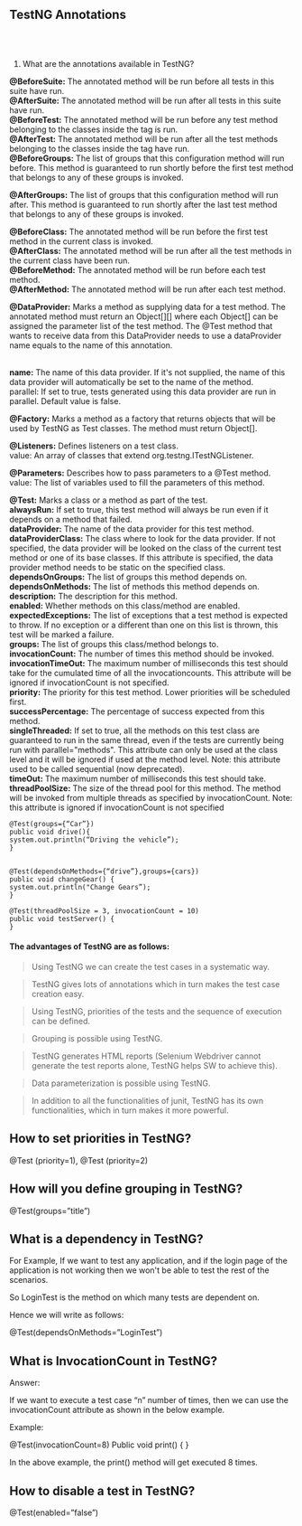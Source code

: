 
## TestNG Annotations
<br><br>

1. What are the annotations available in TestNG?


**@BeforeSuite:** 	The annotated method will be run before all tests in this suite have run.<br>
**@AfterSuite:** 	The annotated method will be run after all tests in this suite have run.<br>
**@BeforeTest:** 	The annotated method will be run before any test method belonging to the classes inside the <test> tag is run.<br>
**@AfterTest:** 	The annotated method will be run after all the test methods belonging to the classes inside the <test> tag have run.<br>
**@BeforeGroups:** 	The list of groups that this configuration method will run before. This method is guaranteed to run shortly before the first test method that belongs to any of these groups is invoked.<br>

**@AfterGroups:** 	The list of groups that this configuration method will run after. This method is guaranteed to run shortly after the last test method that belongs to any of these groups is invoked.<br>

**@BeforeClass:** 	The annotated method will be run before the first test method in the current class is invoked.<br>
**@AfterClass:** 	The annotated method will be run after all the test methods in the current class have been run.<br>
**@BeforeMethod:** 	The annotated method will be run before each test method.<br>
**@AfterMethod:** 	The annotated method will be run after each test method.<br>



**@DataProvider:** Marks a method as supplying data for a test method. The annotated method must return an Object[][] where each Object[] can be assigned the parameter list of the test method. The @Test method that wants to receive data from this DataProvider needs to use a dataProvider name equals to the name of this annotation.<br><br>


**name:**			The name of this data provider. If it's not supplied, the name of this data provider will automatically be set to the name of the method.<br>
parallel:		If set to true, tests generated using this data provider are run in parallel. Default value is false.<br>


**@Factory:**		Marks a method as a factory that returns objects that will be used by TestNG as Test classes. The method must return Object[]. <br>


**@Listeners:** 	Defines listeners on a test class.<br>
value:			An array of classes that extend org.testng.ITestNGListener.<br>


**@Parameters:**	Describes how to pass parameters to a @Test method.<br>
value:			The list of variables used to fill the parameters of this method.<br>


**@Test:** 				Marks a class or a method as part of the test.<br>
**alwaysRun:**			If set to true, this test method will always be run even if it depends on a method that failed.<br>
**dataProvider:**		The name of the data provider for this test method.<br>
**dataProviderClass:**	The class where to look for the data provider. If not specified, the data provider will be looked on the class of the current test method or one of its base classes. If this attribute is specified, the data provider method needs to be static on the specified class.<br>
**dependsOnGroups:**	The list of groups this method depends on.<br>
**dependsOnMethods:**	The list of methods this method depends on.<br>
**description:**		The description for this method.<br>
**enabled:**			Whether methods on this class/method are enabled.<br>
**expectedExceptions:**	The list of exceptions that a test method is expected to throw. If no exception or a different than one on this list is thrown, this test will be marked a failure.<br>
**groups:**				The list of groups this class/method belongs to.<br>
**invocationCount:**	The number of times this method should be invoked.<br>
**invocationTimeOut:**	The maximum number of milliseconds this test should take for the cumulated time of all the invocationcounts. This attribute will be ignored if invocationCount is not specified.<br>
**priority:**			The priority for this test method. Lower priorities will be scheduled first.<br>
**successPercentage:**	The percentage of success expected from this method.<br>
**singleThreaded:**		If set to true, all the methods on this test class are guaranteed to run in the same thread, even if the tests are currently being run with parallel="methods". This attribute can only be used at the class level and it will be ignored if used at the method level. Note: this attribute used to be called sequential (now deprecated).<br>
**timeOut:**			The maximum number of milliseconds this test should take.<br>
**threadPoolSize:**		The size of the thread pool for this method. The method will be invoked from multiple threads as specified by invocationCount.
Note: this attribute is ignored if invocationCount is not specified<br>

```
@Test(groups={“Car”})
public void drive(){
system.out.println(“Driving the vehicle”);
}


@Test(dependsOnMethods={“drive”},groups={cars})
public void changeGear() {
system.out.println("Change Gears”);
}

@Test(threadPoolSize = 3, invocationCount = 10)
public void testServer() {
}
```


#### The advantages of TestNG are as follows:

> Using TestNG we can create the test cases in a systematic way.

> TestNG gives lots of annotations which in turn makes the test case creation easy.

> Using TestNG, priorities of the tests and the sequence of execution can be defined.

> Grouping is possible using TestNG.

> TestNG generates HTML reports (Selenium Webdriver cannot generate the test reports alone, TestNG helps SW to achieve this).

> Data parameterization is possible using TestNG.

> In addition to all the functionalities of junit, TestNG has its own functionalities, which in turn makes it more powerful.



## How to set priorities in TestNG?
@Test (priority=1), @Test (priority=2)


## How will you define grouping in TestNG?

@Test(groups=”title”)


## What is a dependency in TestNG?

For Example, If we want to test any application, and if the login page of the application is not working then we won't be able to test the rest of the scenarios.

So LoginTest is the method on which many tests are dependent on.

Hence we will write as follows:

@Test(dependsOnMethods=”LoginTest”) 



## What is InvocationCount in TestNG?

Answer:

If we want to execute a test case “n” number of times, then we can use the invocationCount attribute as shown in the below example.

Example:

@Test(invocationCount=8) 
Public void print()
 { 
 }

In the above example, the print() method will get executed 8 times.


##  How to disable a test in TestNG?

@Test(enabled=”false”)

